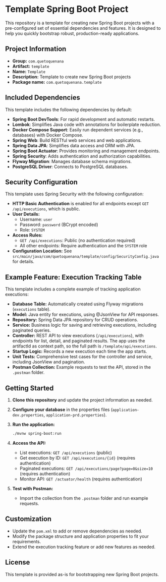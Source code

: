 # Template Spring Boot Project

This repository is a template for creating new Spring Boot projects with a pre-configured set of essential dependencies and features. It is designed to help you quickly bootstrap robust, production-ready applications.

## Project Information

- **Group:** `com.quetoquenana`
- **Artifact:** `template`
- **Name:** `Template`
- **Description:** Template to create new Spring Boot projects
- **Package name:** `com.quetoquenana.template`

## Included Dependencies

This template includes the following dependencies by default:

- **Spring Boot DevTools**: For rapid development and automatic restarts.
- **Lombok**: Simplifies Java code with annotations for boilerplate reduction.
- **Docker Compose Support**: Easily run dependent services (e.g., databases) with Docker Compose.
- **Spring Web**: Build RESTful web services and web applications.
- **Spring Data JPA**: Simplifies data access and ORM with JPA.
- **Spring Boot Actuator**: Provides monitoring and management endpoints.
- **Spring Security**: Adds authentication and authorization capabilities.
- **Flyway Migration**: Manages database schema migrations.
- **PostgreSQL Driver**: Connects to PostgreSQL databases.

## Security Configuration

This template uses Spring Security with the following configuration:

- **HTTP Basic Authentication** is enabled for all endpoints except `GET /api/executions`, which is public.
- **User Details:**
  - Username: `user`
  - Password: `password` (BCrypt encoded)
  - Role: `SYSTEM`
- **Access Rules:**
  - `GET /api/executions`: Public (no authentication required)
  - All other endpoints: Require authentication and the `SYSTEM` role
- **Configuration Location:** See `src/main/java/com/quetoquenana/template/config/SecurityConfig.java` for details.

## Example Feature: Execution Tracking Table

This template includes a complete example of tracking application executions:

- **Database Table:** Automatically created using Flyway migrations (`executions` table).
- **Model:** Java entity for executions, using @JsonView for API responses.
- **Repository:** Spring Data JPA repository for CRUD operations.
- **Service:** Business logic for saving and retrieving executions, including paginated queries.
- **Controller:** REST API to view executions (`/api/executions`), with endpoints for list, detail, and paginated results. The app uses the artifactId as context path, so the full path is `/template/api/executions`.
- **Startup Logic:** Records a new execution each time the app starts.
- **Unit Tests:** Comprehensive test cases for the controller and service, including JsonView and pagination.
- **Postman Collection:** Example requests to test the API, stored in the `.postman` folder.

## Getting Started

1. **Clone this repository** and update the project information as needed.
2. **Configure your database** in the properties files (`application-dev.properties`, `application-prd.properties`).
3. **Run the application:**

   ```bash
   ./mvnw spring-boot:run
   ```

4. **Access the API:**

   - List executions: `GET /api/executions` (public)
   - Get execution by ID: `GET /api/executions/{id}` (requires authentication)
   - Paginated executions: `GET /api/executions/page?page=0&size=10` (requires authentication)
   - Monitor API: `GET /actuator/health` (requires authentication)

5. **Test with Postman:**
   - Import the collection from the `.postman` folder and run example requests.

## Customization

- Update the `pom.xml` to add or remove dependencies as needed.
- Modify the package structure and application properties to fit your requirements.
- Extend the execution tracking feature or add new features as needed.

## License

This template is provided as-is for bootstrapping new Spring Boot projects.
